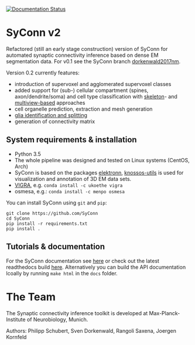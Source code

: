 [![Documentation Status](https://readthedocs.org/projects/syconn/badge/?version=latest)](https://syconn.readthedocs.io/en/latest/?badge=latest)

# SyConn v2
Refactored (still an early stage construction) version of SyConn for automated synaptic connectivity inference based on dense EM segmentation data.
For v0.1 see the SyConn branch [dorkenwald2017nm](https://github.com/StructuralNeurobiologyLab/SyConn/tree/dorkenwald2017nm).

Version 0.2 currently features:
- introduction of supervoxel and agglomerated supervoxel classes
- added support for (sub-) cellular compartment (spines, axon/dendrite/soma) and cell type classification with [skeleton](https://www.nature.com/articles/nmeth.4206)- and [multiview-based](https://www.biorxiv.org/content/early/2018/07/06/364034) approaches
- cell organelle prediction, extraction and mesh generation
- [glia identification and splitting](https://www.biorxiv.org/content/early/2018/07/06/364034)
- generation of connectivity matrix

## System requirements & installation
* Python 3.5
* The whole pipeline was designed and tested on Linux systems (CentOS, Arch)
* SyConn is based on the packages [elektronn](http://elektronn.org), [knossos-utils](https://github.com/knossos-project/knossos_utils)
 is used for visualization and annotation of 3D EM data sets.
* [VIGRA](https://ukoethe.github.io/vigra/), e.g. ``conda install -c ukoethe vigra``
* osmesa, e.g.: ``conda install -c menpo osmesa``

You can install SyConn using  ``git`` and  ``pip``:

    git clone https://github.com/SyConn
    cd SyConn
    pip install -r requirements.txt
    pip install .

## Tutorials & documentation

For the SyConn documentation see [here](docs/doc.md) or check out the latest readthedocs build [here](https://syconn.readthedocs.io/en/latest/). Alternatively you can build the API documentation lcoally by running `make html` in the `docs` folder.

# The Team
The Synaptic connectivity inference toolkit is developed at Max-Planck-Institute of Neurobiology, Munich.

Authors: Philipp Schubert, Sven Dorkenwald, Rangoli Saxena, Joergen Kornfeld

